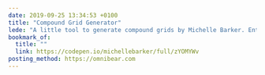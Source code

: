 ```yaml
---
date: 2019-09-25 13:34:53 +0100
title: "Compound Grid Generator"
lede: "A little tool to generate compound grids by Michelle Barker. Enter the number of columns for each of your grids, and they’ll be magically merged into a compound grid."
bookmark_of:
  title: ""
  link: https://codepen.io/michellebarker/full/zYOMYWv
posting_method: https://omnibear.com
---
```

